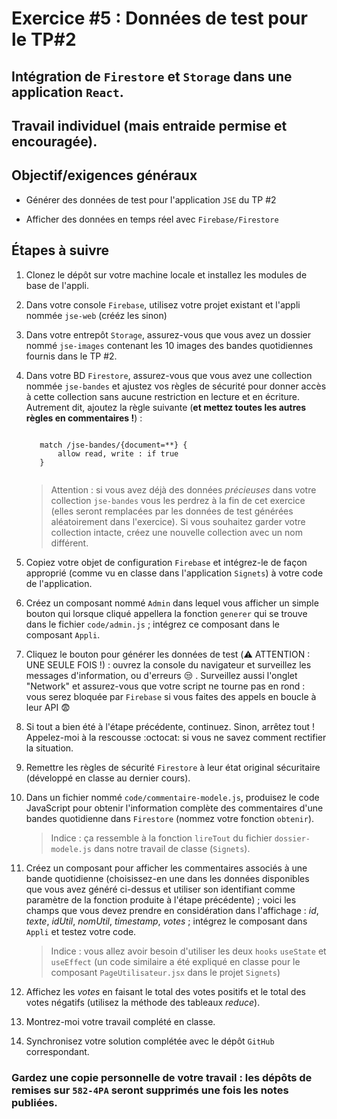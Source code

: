 # Exercice #5 : Données de test pour le TP#2
## Intégration de `Firestore` et `Storage` dans une application `React`. 

## Travail individuel (mais entraide permise et encouragée).

## Objectif/exigences généraux
* Générer des données de test pour l'application `JSE` du TP #2

* Afficher des données en temps réel avec `Firebase/Firestore`

## Étapes à suivre
1. Clonez le dépôt sur votre machine locale et installez les modules de base de l'appli.

1. Dans votre console `Firebase`, utilisez votre projet existant et l'appli nommée `jse-web` (crééz les sinon)

1. Dans votre entrepôt `Storage`, assurez-vous que vous avez un dossier nommé `jse-images` contenant les 10 images des bandes quotidiennes fournis dans le TP #2.

1. Dans votre BD `Firestore`, assurez-vous que vous avez une collection nommée `jse-bandes` et ajustez vos règles de sécurité pour donner accès à cette collection sans aucune restriction en lecture et en écriture. Autrement dit, ajoutez la règle suivante (**et mettez toutes les autres règles en commentaires !**) : 

    <code>
      match /jse-bandes/{document=**} {
          allow read, write : if true        
      }
    </code>

    >Attention : si vous avez déjà des données *précieuses* dans votre collection `jse-bandes` vous les perdrez à la fin de cet exercice (elles seront remplacées par les données de test générées aléatoirement dans l'exercice). Si vous souhaitez garder votre collection intacte, créez une nouvelle collection avec un nom différent.      

1. Copiez votre objet de configuration `Firebase` et intégrez-le de façon approprié (comme vu en classe dans l'application `Signets`) à votre code de l'application.

1. Créez un composant nommé `Admin` dans lequel vous afficher un simple bouton qui lorsque cliqué appellera la fonction `generer` qui se trouve dans le fichier `code/admin.js` ; intégrez ce composant dans le composant `Appli`.

1. Cliquez le bouton pour générer les données de test (:warning: ATTENTION : UNE SEULE FOIS !) : ouvrez la console du navigateur et surveillez les messages d'information, ou d'erreurs :unamused: . Surveillez aussi l'onglet "Network" et assurez-vous que votre script ne tourne pas en rond : vous serez bloquée par `Firebase` si vous faites des appels en boucle à leur API :fearful:

1. Si tout a bien été à l'étape précédente, continuez. Sinon, arrêtez tout ! Appelez-moi à la rescousse :octocat: si vous ne savez comment rectifier la situation.

1. Remettre les règles de sécurité `Firestore` à leur état original sécuritaire (développé en classe au dernier cours).

1. Dans un fichier nommé `code/commentaire-modele.js`, produisez le code JavaScript pour obtenir l'information complète des commentaires d'une bandes quotidienne dans `Firestore` (nommez votre fonction `obtenir`).
    >Indice : ça ressemble à la fonction `lireTout` du fichier `dossier-modele.js` dans notre travail de classe (`Signets`).

1. Créez un composant pour afficher les commentaires associés à une bande quotidienne (choisissez-en une dans les données disponibles que vous avez généré ci-dessus et utiliser son identifiant comme paramètre de la fonction produite à l'étape précédente) ; voici les champs que vous devez prendre en considération dans l'affichage : *id*, *texte*, *idUtil*, *nomUtil*, *timestamp*, *votes* ; intégrez le composant dans `Appli` et testez votre code.
    >Indice : vous allez avoir besoin d'utiliser les deux `hooks` `useState` et `useEffect` (un code similaire a été expliqué en classe pour le composant `PageUtilisateur.jsx` dans le projet `Signets`)

1. Affichez les *votes* en faisant le total des votes positifs et le total des votes négatifs (utilisez la méthode des tableaux *reduce*).

1. Montrez-moi votre travail complété en classe.

1. Synchronisez votre solution complétée avec le dépôt `GitHub` correspondant.

### Gardez une copie personnelle de votre travail : les dépôts de remises sur `582-4PA` seront supprimés une fois les notes publiées.